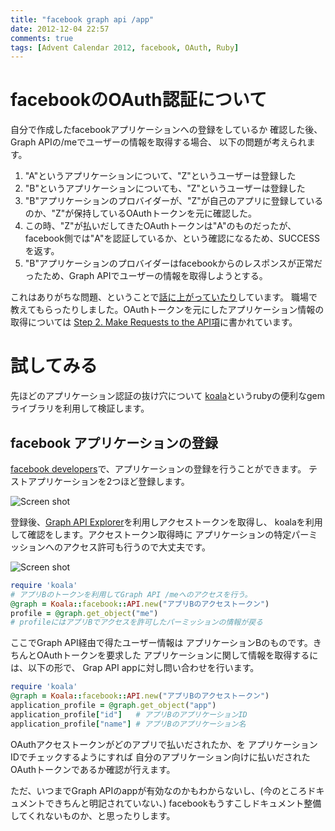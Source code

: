 ```yaml
---
title: "facebook graph api /app"
date: 2012-12-04 22:57
comments: true
tags: [Advent Calendar 2012, facebook, OAuth, Ruby]
---
```


# facebookのOAuth認証について

自分で作成したfacebookアプリケーションへの登録をしているか
確認した後、Graph APIの/meでユーザーの情報を取得する場合、
以下の問題が考えられます。

1. "A"というアプリケーションについて、"Z"というユーザーは登録した
2. "B"というアプリケーションについても、"Z"というユーザーは登録した
3. "B"アプリケーションのプロバイダーが、"Z"が自己のアプリに登録しているのか、"Z"が保持しているOAuthトークンを元に確認した。
4. この時、"Z"が払いだしてきたOAuthトークンは"A"のものだったが、facebook側では"A"を認証しているか、という確認になるため、SUCCESSを返す。
5. "B"アプリケーションのプロバイダーはfacebookからのレスポンスが正常だったため、Graph APIでユーザーの情報を取得しようとする。

これはありがちな問題、ということで[話に上がっていたり](http://oauth.jp/oauth-20-implicit-flow-78852)しています。
職場で教えてもらったりしました。OAuthトークンを元にしたアプリケーション情報の取得については
[Step 2. Make Requests to the API項](https://developers.facebook.com/docs/howtos/login/login-as-app/)に書かれています。

<!-- more -->

# 試してみる

先ほどのアプリケーション認証の抜け穴について
[koala](https://github.com/arsduo/koala)というrubyの便利なgemライブラリを利用して検証します。 

## facebook アプリケーションの登録　

[facebook developers](https://developers.facebook.com/)で、アプリケーションの登録を行うことができます。
テストアプリケーションを2つほど登録します。

![Screen shot](https://dl.dropbox.com/u/614755/futoase.github.com/facebook-graph-api-app/screen-1.png)

登録後、[Graph API Explorer](https://developers.facebook.com/tools/explorer/)を利用しアクセストークンを取得し、
koalaを利用して確認をします。アクセストークン取得時に
アプリケーションの特定パーミッションへのアクセス許可も行うので大丈夫です。

![Screen shot](https://dl.dropbox.com/u/614755/futoase.github.com/facebook-graph-api-app/screen-2.png)

```ruby 
require 'koala'
# アプリBのトークンを利用してGraph API /meへのアクセスを行う。
@graph = Koala::facebook::API.new("アプリBのアクセストークン")
profile = @graph.get_object("me")
# profileにはアプリBでアクセスを許可したパーミッションの情報が戻る
```

ここでGraph API経由で得たユーザー情報は
アプリケーションBのものです。きちんとOAuthトークンを要求した
アプリケーションに関して情報を取得するには、以下の形で、
Grap API appに対し問い合わせを行います。

```ruby
require 'koala'
@graph = Koala::facebook::API.new("アプリBのアクセストークン")
application_profile = @graph.get_object("app")
application_profile["id"]   # アプリBのアプリケーションID
application_profile["name"] # アプリBのアプリケーション名
```

OAuthアクセストークンがどのアプリで払いだされたか、を
アプリケーションIDでチェックするようにすれば
自分のアプリケーション向けに払いだされたOAuthトークンであるか確認が行えます。

ただ、いつまでGraph APIのappが有効なのかもわからないし、(今のところドキュメントできちんと明記されていない、)
facebookもうすこしドキュメント整備してくれないものか、と思ったりします。

